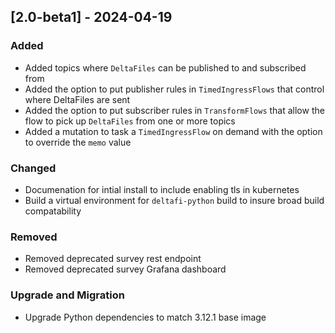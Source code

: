 ## [2.0-beta1] - 2024-04-19

### Added
- Added topics where `DeltaFiles` can be published to and subscribed from
- Added the option to put publisher rules in `TimedIngressFlows` that control where DeltaFiles are sent
- Added the option to put subscriber rules in `TransformFlows` that allow the flow to pick up `DeltaFiles` from one or more topics
- Added a mutation to task a `TimedIngressFlow` on demand with the option to override the `memo` value

### Changed
- Documenation for intial install to include enabling tls in kubernetes
- Build a virtual environment for `deltafi-python` build to insure broad build compatability

### Removed
- Removed deprecated survey rest endpoint
- Removed deprecated survey Grafana dashboard

### Upgrade and Migration
- Upgrade Python dependencies to match 3.12.1 base image

